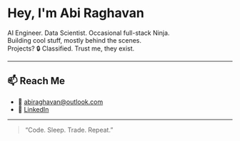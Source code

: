 # Hey, I'm Abi Raghavan

AI Engineer. Data Scientist. Occasional full-stack Ninja.  
Building cool stuff, mostly behind the scenes.  
Projects? 🔒 Classified. Trust me, they exist.

---

## 📫 Reach Me

- 📧 abiraghavan@outlook.com  
- 💼 [LinkedIn](https://www.linkedin.com/in/abi-raghavan/)

---

> “Code. Sleep. Trade. Repeat.”  
